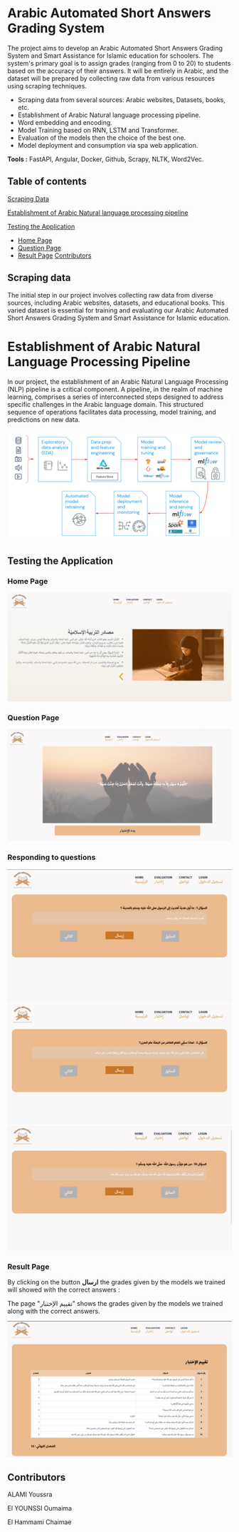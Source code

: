 

# Arabic Automated Short Answers Grading System

The project aims to develop an Arabic Automated Short Answers Grading System and Smart Assistance for Islamic education for schoolers. The system's primary goal is to assign grades (ranging from 0 to 20) to students based on the accuracy of their answers. It will be entirely in Arabic, and the dataset will be prepared by collecting raw data from various resources using scraping techniques.

- Scraping data from several sources: Arabic websites, Datasets, books, etc.
- Establishment of Arabic Natural language processing pipeline.
- Word embedding and encoding.
- Model Training based on RNN, LSTM and Transformer.
- Evaluation of the models then the choice of the best one.
- Model deployment and consumption via spa web application.

**Tools :** FastAPI, Angular, Docker, Github, Scrapy, NLTK, Word2Vec.

## Table of contents

[Scraping Data](#scraping-data)

[Establishment of Arabic Natural language processing pipeline](#establishment-of-arabic-natural-language-processing-pipeline)


[Testing the Application](#testing-the-application)
* [Home Page](#home-page)
* [Question Page](#question-page)
* [Result Page](#result-page)
[Contributors](#contributors)


## Scraping data

The initial step in our project involves collecting raw data from diverse sources, including Arabic websites, datasets, and educational books. This varied dataset is essential for training and evaluating our Arabic Automated Short Answers Grading System and Smart Assistance for Islamic education.





# Establishment of Arabic Natural Language Processing Pipeline

In our project, the establishment of an Arabic Natural Language Processing (NLP) pipeline is a critical component. A pipeline, in the realm of machine learning, comprises a series of interconnected steps designed to address specific challenges in the Arabic language domain. This structured sequence of operations facilitates data processing, model training, and predictions on new data.


![Untitled](images/image3.png)

## Testing the Application

### Home Page
![Untitled](images/Image1.png)

### Question Page
![Untitled](images/image4.png)


### Responding to questions
![Untitled](images/quest1.jpeg)
![Untitled](images/quest2.jpeg)
![Untitled](images/quest10.jpeg)



### Result Page
By clicking on the button ****ارسال**** the grades given by the models we trained will showed with the correct answers :


The page "تقييم الإختبار" shows the grades given by the models we trained along with the correct answers.

![Untitled](images/resultat.jpeg)




## Contributors

ALAMI Youssra

El YOUNSSI Oumaima

El Hammami Chaimae
